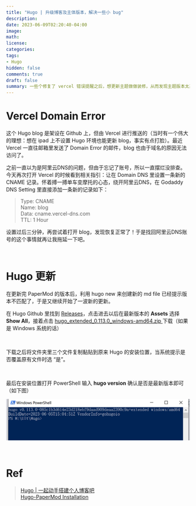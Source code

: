 ```yaml
---
title: "Hugo | 升级博客及主体版本，解决一些小 bug"
description: 
date: 2023-06-09T02:20:40-04:00
image: 
math:
license: 
categories:
tags:
- Hugo
hidden: false
comments: true
draft: false
summary: 一些个修复了 vercel 错误提醒之后，想更新主题做做装修，从而发现主题版本太高跟 hugo version 不匹配，于是更新 hugo 的故事
---
```



# Vercel Domain Error

这个 Hugo blog 是架设在 Github 上，但由 Vercel 进行推送的（当时有一个伟大的理想：想在 ipad 上不设置 Hugo 环境也能更新 blog，事实有点打脸）。最近 Vercel 一直往邮箱里发送了 Domain Error 的邮件，blog 也由于域名的原因无法访问了。  

之前一直以为是阿里云DNS的问题，但由于忘记了账号，所以一直摆烂没排查。今天再次打开 Vercel 的时候看到相关指引：让在 Domain DNS 里设置一条新的 CNAME 记录。怀着搏一搏单车变摩托的心态，绕开阿里云DNS，在 Godaddy DNS Setting 里直接添加一条新的记录如下：

> Type: CNAME  
> Name: blog  
> Data: cname.vercel-dns.com  
> TTL: 1 Hour  


设置过后三分钟，再尝试着打开 blog，发现恢复正常了！于是找回阿里云DNS账号的这个事情就再让我拖延一下吧。

</br>

# Hugo 更新

在更新完 PaperMod 的版本后，利用 hugo new 来创建新的 md file 已经提示版本不匹配了，于是又继续开始了一波新的更新。


在 Hugo Github 里找到 [Releases](https://github.com/gohugoio/hugo/releases)，点击进去以后在最新版本的 **Assets** 选择 **Show All**，接着点击 [hugo_extended_0.113.0_windows-amd64.zip
](https://github.com/gohugoio/hugo/releases/download/v0.113.0/hugo_extended_0.113.0_windows-amd64.zip) 下载（如果是 Windows 系统的话）

</br>

下载之后将文件夹里三个文件复制黏贴到原来 Hugo 的安装位置，当系统提示是否覆盖原有文件时选 “是”。

</br>

最后在安装位置打开 PowerShell 输入 **hugo version** 确认是否是最新版本即可（如下图）


![](https://raw.githubusercontent.com/Gilgamel/img-host/main/hugo/20230609025419.png)

</br>

# Ref
> [Hugo | 一起动手搭建个人博客吧](https://mantyke.icu/posts/2021/hugo-build-blog/)  
> [Hugo-PaperMod Installation](https://github.com/adityatelange/hugo-PaperMod/wiki/Installation)  

